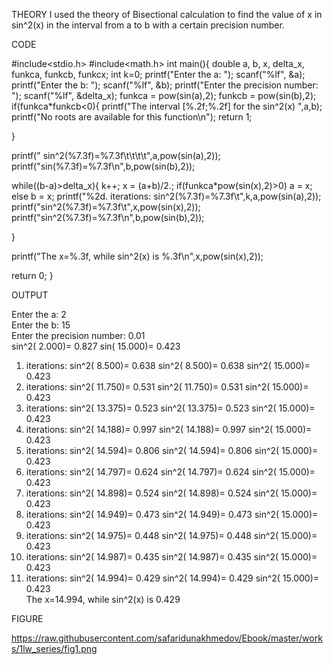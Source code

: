  THEORY
 I used the theory of Bisectional calculation to find the value of x in sin^2(x) in the interval from a to b with a certain precision number.
 
 CODE
 
 #include<stdio.h>
#include<math.h>
int main(){
 double a, b, x, delta_x, funkca, funkcb, funkcx;
 int k=0;
 printf("Enter the a: ");
scanf("%lf", &a);
printf("Enter the b: ");
scanf("%lf", &b);
printf("Enter the precision number: ");
scanf("%lf", &delta_x);
 funkca = pow(sin(a),2); funkcb = pow(sin(b),2);
 if(funkca*funkcb<0){
  printf("The interval [%.2f;%.2f] for the sin^2(x) ",a,b);
  printf("No roots are available for this function\n");
  return 1;
     
 }

 printf("               sin^2(%7.3f)=%7.3f\t\t\t\t",a,pow(sin(a),2));
 printf("sin(%7.3f)=%7.3f\n",b,pow(sin(b),2));

 while((b-a)>delta_x){
  k++;
  x = (a+b)/2.;
  if(funkca*pow(sin(x),2)>0) 
   a = x;
  else
   b = x;
  printf("%2d. iterations: sin^2(%7.3f)=%7.3f\t",k,a,pow(sin(a),2));
  printf("sin^2(%7.3f)=%7.3f\t",x,pow(sin(x),2));
  printf("sin^2(%7.3f)=%7.3f\n",b,pow(sin(b),2));
     
 }

 printf("The x=%.3f, while sin^2(x) is %.3f\n",x,pow(sin(x),2));

 return 0;
}

OUTPUT

Enter the a: 2                                                                                                                            
Enter the b: 15                                                                                                                           
Enter the precision number: 0.01                                                                                                          
               sin^2(  2.000)=  0.827                           sin( 15.000)=  0.423                                                      
 1. iterations: sin^2(  8.500)=  0.638  sin^2(  8.500)=  0.638  sin^2( 15.000)=  0.423                                                    
 2. iterations: sin^2( 11.750)=  0.531  sin^2( 11.750)=  0.531  sin^2( 15.000)=  0.423                                                    
 3. iterations: sin^2( 13.375)=  0.523  sin^2( 13.375)=  0.523  sin^2( 15.000)=  0.423                                                    
 4. iterations: sin^2( 14.188)=  0.997  sin^2( 14.188)=  0.997  sin^2( 15.000)=  0.423                                                    
 5. iterations: sin^2( 14.594)=  0.806  sin^2( 14.594)=  0.806  sin^2( 15.000)=  0.423                                                    
 6. iterations: sin^2( 14.797)=  0.624  sin^2( 14.797)=  0.624  sin^2( 15.000)=  0.423                                                    
 7. iterations: sin^2( 14.898)=  0.524  sin^2( 14.898)=  0.524  sin^2( 15.000)=  0.423                                                    
 8. iterations: sin^2( 14.949)=  0.473  sin^2( 14.949)=  0.473  sin^2( 15.000)=  0.423                                                    
 9. iterations: sin^2( 14.975)=  0.448  sin^2( 14.975)=  0.448  sin^2( 15.000)=  0.423                                                    
10. iterations: sin^2( 14.987)=  0.435  sin^2( 14.987)=  0.435  sin^2( 15.000)=  0.423                                                    
11. iterations: sin^2( 14.994)=  0.429  sin^2( 14.994)=  0.429  sin^2( 15.000)=  0.423                                                    
The x=14.994, while sin^2(x) is 0.429  

FIGURE

https://raw.githubusercontent.com/safaridunakhmedov/Ebook/master/works/1lw_series/fig1.png
